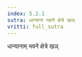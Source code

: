 ```yaml
---
index: 5.2.1
sutra: धान्यानां भवने क्षेत्रे खञ्
vritti: full_sutra
---
```


धान्यानाम् भवने क्षेत्रे खञ्